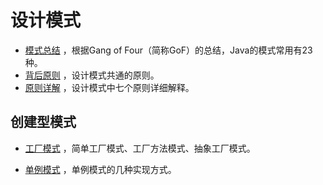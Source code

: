 # 设计模式

- [模式总结](pattern.md) ，根据Gang of Four（简称GoF）的总结，Java的模式常用有23种。
- [背后原则](principle.md) ，设计模式共通的原则。
- [原则详解](principle_list.md) ，设计模式中七个原则详细解释。

## 创建型模式

- [工厂模式](pattern_factory.md) ，简单工厂模式、工厂方法模式、抽象工厂模式。

- [单例模式](pattern_singleton.md) ，单例模式的几种实现方式。

